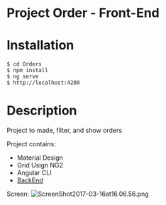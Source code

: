 Project Order - Front-End
=============

# Installation

	$ cd Orders
	$ npm install
    $ ng serve
	$ http://localhost:4200

# Description	

Project to made, filter, and show orders 

Project contains:
* Material Design
* Grid Usign NG2
* Angular CLI
* [BackEnd](https://github.com/rdiegoss/orders_back)


Screen:
![ScreenShot2017-03-16at16.06.56.png](http://ap.imagensbrasil.org/images/2017/03/16/ScreenShot2017-03-16at16.06.56.png)